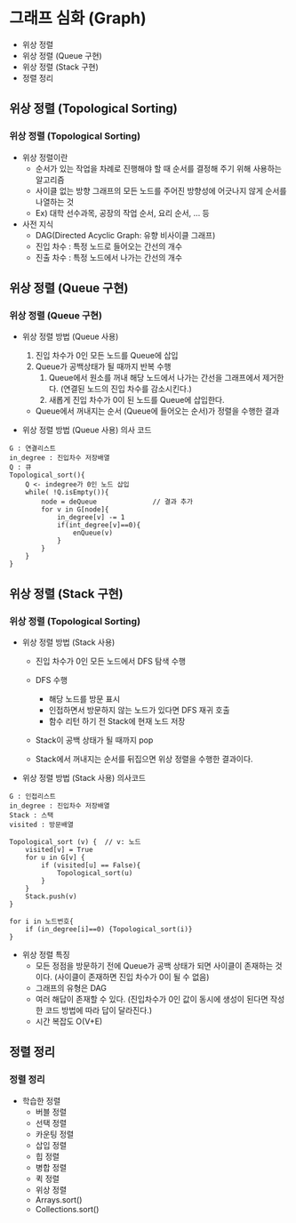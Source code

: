 # 그래프 심화 (Graph)
- 위상 정렬
- 위상 정렬 (Queue 구현)
- 위상 정렬 (Stack 구현)
- 정렬 정리

## 위상 정렬 (Topological Sorting)
### 위상 정렬 (Topological Sorting)
- 위상 정렬이란
    - 순서가 있는 작업을 차례로 진행해야 할 때 순서를 결정해 주기 위해 사용하는 알고리즘
    - 사이클 없는 방향 그래프의 모든 노드를 주어진 방향성에 어긋나지 않게 순서를 나열하는 것
    - Ex) 대학 선수과목, 공장의 작업 순서, 요리 순서, ... 등
- 사전 지식
    - DAG(Directed Acyclic Graph: 유향 비사이클 그래프)
    - 진입 차수 : 특정 노드로 들어오는 간선의 개수
    - 진출 차수 : 특정 노드에서 나가는 간선의 개수  

## 위상 정렬 (Queue 구현)
### 위상 정렬 (Queue 구현)
- 위상 정렬 방법 (Queue 사용)
    1) 진입 차수가 0인 모든 노드를 Queue에 삽입
    2) Queue가 공백상태가 될 때까지 반복 수행
        1. Queue에서 원소를 꺼내 해당 노드에서 나가는 간선을 그래프에서 제거한다. (연결된 노드의 진입 차수를 감소시킨다.)
        2. 새롭게 진입 차수가 0이 된 노드를 Queue에 삽입한다.
    - Queue에서 꺼내지는 순서 (Queue에 들어오는 순서)가 정렬을 수행한 결과

- 위상 정렬 방법 (Queue 사용) 의사 코드

```
G : 연결리스트
in_degree : 진입차수 저장배열
Q : 큐
Topological_sort(){
    Q <- indegree가 0인 노드 삽입
    while( !Q.isEmpty()){
        node = deQueue              // 결과 추가
        for v in G[node]{   
            in_degree[v] -= 1
            if(int_degree[v]==0){
                enQueue(v)
            }
        }
    }
} 
```   

## 위상 정렬 (Stack 구현)
### 위상 정렬 (Topological Sorting)
- 위상 정렬 방법 (Stack 사용)
    - 진입 차수가 0인 모든 노드에서 DFS 탐색 수행
    - DFS 수행
        - 해당 노드를 방문 표시
        - 인접하면서 방문하지 않는 노드가 있다면 DFS 재귀 호출
        - 함수 리턴 하기 전 Stack에 현재 노드 저장
    - Stack이 공백 상태가 될 때까지 pop

    - Stack에서 꺼내지는 순서를 뒤집으면 위상 정렬을 수행한 결과이다.

- 위상 정렬 방법 (Stack 사용) 의사코드

```
G : 인접리스트
in_degree : 진입차수 저장배열
Stack : 스택
visited : 방문배열

Topological_sort (v) {  // v: 노드
    visited[v] = True
    for u in G[v] {
        if (visited[u] == False){
            Topological_sort(u)
        }
    }
    Stack.push(v)
}

for i in 노드번호{
    if (in_degree[i]==0) {Topological_sort(i)}
}
```

- 위상 정렬 특징
    - 모든 정점을 방문하기 전에 Queue가 공백 상태가 되면 사이클이 존재하는 것이다. (사이클이 존재하면 진입 차수가 0이 될 수 없음)
    - 그래프의 유형은 DAG
    - 여러 해답이 존재할 수 있다. (진입차수가 0인 값이 동시에 생성이 된다면 작성한 코드 방법에 따라 답이 달라진다.)
    - 시간 복잡도 O(V+E)

## 정렬 정리
### 정렬 정리
- 학습한 정렬
    - 버블 정렬
    - 선택 정렬
    - 카운팅 정렬
    - 삽입 정렬
    - 힙 정렬
    - 병합 정렬
    - 퀵 정렬
    - 위상 정렬
    - Arrays.sort()
    - Collections.sort()